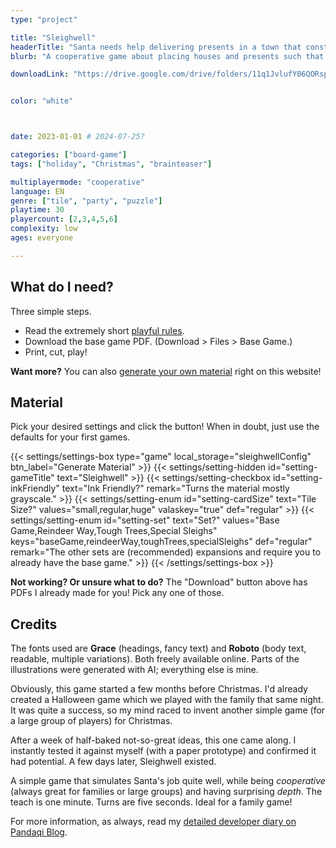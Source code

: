 ```yaml
---
type: "project"

title: "Sleighwell"
headerTitle: "Santa needs help delivering presents in a town that constantly changes."
blurb: "A cooperative game about placing houses and presents such that the sleigh can fulfill all wishes, with a dash of reindeer road and pine tree obstacles."

downloadLink: "https://drive.google.com/drive/folders/11q1JvlufY06QORspG35SfAKQU4JakWhS"


color: "white"



date: 2023-01-01 # 2024-07-25?

categories: ["board-game"]
tags: ["holiday", "Christmas", "brainteaser"]

multiplayermode: "cooperative"
language: EN
genre: ["tile", "party", "puzzle"]
playtime: 30
playercount: [2,3,4,5,6]
complexity: low
ages: everyone

---
```


## What do I need?

Three simple steps.
* Read the extremely short [playful rules](rules).
* Download the base game PDF. (Download > Files > Base Game.)
* Print, cut, play!

**Want more?** You can also [generate your own material](#material) right on this website!


## Material

<p>Pick your desired settings and click the button! When in doubt, just use the defaults for your first games.</p>

{{< settings/settings-box type="game" local_storage="sleighwellConfig" btn_label="Generate Material" >}}
	{{< settings/setting-hidden id="setting-gameTitle" text="Sleighwell" >}}
  {{< settings/setting-checkbox id="setting-inkFriendly" text="Ink Friendly?" remark="Turns the material mostly grayscale." >}}
  {{< settings/setting-enum id="setting-cardSize" text="Tile Size?" values="small,regular,huge" valaskey="true" def="regular" >}}
  {{< settings/setting-enum id="setting-set" text="Set?" values="Base Game,Reindeer Way,Tough Trees,Special Sleighs" keys="baseGame,reindeerWay,toughTrees,specialSleighs" def="regular" remark="The other sets are (recommended) expansions and require you to already have the base game." >}}
{{< /settings/settings-box >}}

<p class="settings-remark"><strong>Not working? Or unsure what to do?</strong> The "Download" button above has PDFs I already made for you! Pick any one of those.</p>

## Credits

The fonts used are **Grace** (headings, fancy text) and **Roboto** (body text, readable, multiple variations). Both freely available online. Parts of the illustrations were generated with AI; everything else is mine.

Obviously, this game started a few months before Christmas. I'd already created a Halloween game which we played with the family that same night. It was quite a success, so my mind raced to invent another simple game (for a large group of players) for Christmas.

After a week of half-baked not-so-great ideas, this one came along. I instantly tested it against myself (with a paper prototype) and confirmed it had potential. A few days later, Sleighwell existed.

A simple game that simulates Santa's job quite well, while being _cooperative_ (always great for families or large groups) and having surprising _depth_. The teach is one minute. Turns are five seconds. Ideal for a family game!

For more information, as always, read my [detailed developer diary on Pandaqi Blog](/blog/boardgames/sleighwell).
